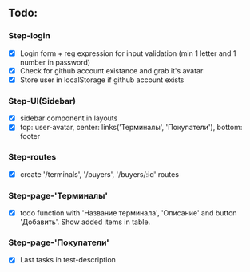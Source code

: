 ## Todo:

### Step-login

- [x] Login form + reg expression for input validation (min 1 letter and 1 number in password)
- [x] Check for github account existance and grab it's avatar
- [x] Store user in localStorage if github account exists

### Step-UI(Sidebar)

- [x] sidebar component in layouts
- [x] top: user-avatar, center: links('Терминалы', 'Покупатели'), bottom: footer

### Step-routes

- [x] create '/terminals', '/buyers', '/buyers/:id' routes

### Step-page-'Терминалы'

- [x] todo function with 'Название терминала', 'Описание' and button 'Добавить'. Show added items in table.

### Step-page-'Покупатели'

- [x] Last tasks in test-description
